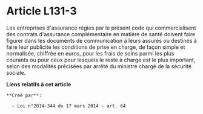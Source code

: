 # Article L131-3

Les entreprises d'assurance régies par le présent code qui commercialisent des contrats d'assurance complémentaire en matière
de santé doivent faire figurer dans les documents de communication à leurs assurés ou destinés à faire leur publicité les
conditions de prise en charge, de façon simple et normalisée, chiffrée en euros, pour les frais de soins parmi les plus
courants ou pour ceux pour lesquels le reste à charge est le plus important, selon des modalités précisées par arrêté du
ministre chargé de la sécurité sociale.

**Liens relatifs à cet article**

	**Créé par**:

	  - Loi n°2014-344 du 17 mars 2014 - art. 64
